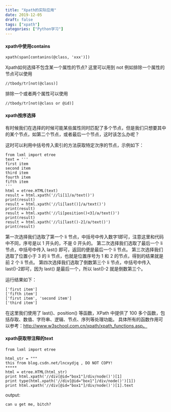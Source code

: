 ```yaml
---
title: "Xpath的实际应用"
date: 2019-12-05
draft: false
tags: ["xpath"]
categories: ["Python学习"]
---
```


#### xpath中使用contains
```
xpath(span[contanins(@class, 'xxx')])
```
Xpath如何选择不包含某一个属性的节点?
这里可以用到 not 例如排除一个属性的节点可以使用
```
//tbody/tr[not(@class)]
```

排除一个或者两个属性可以使用
```
//tbody/tr[not(@class or @id)]
```

#### xpath按序选择
有时候我们在选择的时候可能某些属性同时匹配了多个节点，但是我们只想要其中的某个节点，如第二个节点，或者最后一个节点，这时该怎么办呢？

这时可以利用中括号传入索引的方法获取特定次序的节点，示例如下：
```
from lxml import etree
text = '''
first item
second item
third item
fourth item
fifth item
'''
html = etree.HTML(text)
result = html.xpath('//li[1]/a/text()')
print(result)
result = html.xpath('//li[last()]/a/text()')
print(result)
result = html.xpath('//li[position()<3]/a/text()')
print(result)
result = html.xpath('//li[last()-2]/a/text()')
print(result)
```
第一次选择我们选取了第一个 li 节点，中括号中传入数字1即可，注意这里和代码中不同，序号是以 1 开头的，不是 0 开头的。 第二次选择我们选取了最后一个 li 节点，中括号中传入 last() 即可，返回的便是最后一个 li 节点。 第三次选择我们选取了位置小于 3 的 li 节点，也就是位置序号为 1 和 2 的节点，得到的结果就是前 2 个 li 节点。 第四次选择我们选取了倒数第三个 li 节点，中括号中传入 last()-2即可，因为 last() 是最后一个，所以 last()-2 就是倒数第三个。

运行结果如下：
```
['first item']
['fifth item']
['first item', 'second item']
['third item']
```
在这里我们使用了 last()、position() 等函数，XPath 中提供了 100 多个函数，包括存取、数值、字符串、逻辑、节点、序列等处理功能。 具体所有的函数作用可以参考：http://www.w3school.com.cn/xpath/xpath_functions.asp。

#### xpath获取带注释的text
```
from lxml import etree

html_str = """
this from blog.csdn.net/lncxydjq , DO NOT COPY!
*****
html = etree.HTML(html_str)
print html.xpath('//div[@id="box1"]/div/node()')[1]
print type(html.xpath('//div[@id="box1"]/div/node()')[1])
print html.xpath('//div[@id="box1"]/div/node()')[1].text
```

output:
```
can u get me, bitch?
```